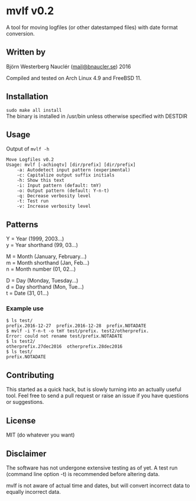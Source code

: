 # mvlf v0.2
A tool for moving logfiles (or other datestamped files) with date format conversion.

## Written by
Björn Westerberg Nauclér (mail@bnaucler.se) 2016

Compiled and tested on Arch Linux 4.9 and FreeBSD 11.

## Installation
`sudo make all install`  
The binary is installed in /usr/bin unless otherwise specified with DESTDIR

## Usage
Output of `mvlf -h`  
```
Move Logfiles v0.2
Usage: mvlf [-achioqtv] [dir/prefix] [dir/prefix]
	-a: Autodetect input pattern (experimental)
	-c: Capitalize output suffix initials
	-h: Show this text
	-i: Input pattern (default: tmY)
	-o: Output pattern (default: Y-n-t)
	-q: Decrease verbosity level
	-t: Test run
	-v: Increase verbosity level
```

## Patterns
Y = Year (1999, 2003...)  
y = Year shorthand (99, 03...)

M = Month (January, February...)  
m = Month shorthand (Jan, Feb...)  
n = Month number (01, 02...)  

D = Day (Monday, Tuesday...)  
d = Day shorthand (Mon, Tue...)  
t = Date (31, 01...)

### Example use
```
$ ls test/
prefix.2016-12-27  prefix.2016-12-28  prefix.NOTADATE
$ mvlf -i Y-n-t -o tmY test/prefix. test2/otherprefix.
Error: could not rename test/prefix.NOTADATE
$ ls test2/
otherprefix.27dec2016  otherprefix.28dec2016
$ ls test/
prefix.NOTADATE
```

## Contributing
This started as a quick hack, but is slowly turning into an actually useful tool. Feel free to send a pull request or raise an issue if you have questions or suggestions.

## License
MIT (do whatever you want)

## Disclaimer
The software has not undergone extensive testing as of yet. A test run (command line option -t) is recommended before altering data.

mvlf is not aware of actual time and dates, but will convert incorrect data to equally incorrect data.
